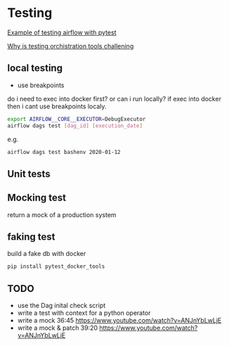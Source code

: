 # Testing

[Example of testing airflow with pytest](https://www.youtube.com/watch?v=ANJnYbLwLjE)

[Why is testing orchistration tools challening](https://medium.com/wbaa/datas-inferno-7-circles-of-data-testing-hell-with-airflow-cef4adff58d8)

## local testing
- use breakpoints

do i need to exec into docker first? or can i run locally? if exec into docker then i cant use breakpoints localy.

```bash
export AIRFLOW__CORE__EXECUTOR=DebugExecutor
airflow dags test [dag_id] [execution_date]
```

e.g.
```bash
airflow dags test bashenv 2020-01-12
```

## Unit tests

## Mocking test
return a mock of a production system

## faking test
build a fake db with docker

```bash
pip install pytest_docker_tools
```

## TODO
- use the Dag inital check script
- write a test with context for a python operator
- write a mock 36:45 https://www.youtube.com/watch?v=ANJnYbLwLjE
- write a mock & patch 39:20 https://www.youtube.com/watch?v=ANJnYbLwLjE